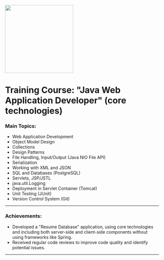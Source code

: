 <img src="https://javaops.ru/static/img/logo/javaops_30.png" width="223" alt=""/>

# Training Course: "Java Web Application Developer" (core technologies)

### Main Topics:

- Web Application Development
- Object Model Design
- Collections
- Design Patterns
- File Handling, Input/Output (Java NIO File API)
- Serialization
- Working with XML and JSON
- SQL and Databases (PostgreSQL)
- Servlets, JSP/JSTL
- java.util.Logging
- Deployment in Servlet Container (Tomcat)
- Unit Testing (JUnit)
- Version Control System (Git)

-------------------------------------------------------------

### Achievements:

- Developed a "Resume Database" application, using core technologies and
  including both server-side and client-side components without using frameworks
  like Spring.
- Received regular code reviews to improve code quality and identify potential
  issues.

-------------------------------------------------------------